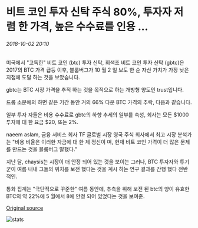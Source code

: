 # 비트 코인 투자 신탁 주식 80%, 투자자 저렴 한 가격, 높은 수수료를 인용 ...

###### 2018-10-02 20:10

미국에서 "고독한" 비트 코인 (btc) 투자 신탁, 회색조 비트 코인 투자 신탁 (gbtc)은 2017의 BTC 가격 급등 이후, 블룸버그가 10 월 2 일 보도 한 순 자산 가치가 가장 낮은 지점에 도달 하는 것을 보았습니다.

gbtc는 BTC 시장 가격을 추적 하는 것을 목적으로 하는 개방형 양도인 trust입니다.

드롭 소문에의 하면 같은 기간 동안 거의 66% 다운 BTC 가격의 추락, 다음과 같습니다.

일부 투자 자들은 비용 수수료로 gbtc의 하향 추세의 일부를 속성, 회사는 모든 $1000 투자에 대 한 요금 $20, 또는 2%.

naeem aslam, 금융 서비스 회사 TF 글로벌 시장 영국 주식 회사에서 최고 시장 분석가는 "비용 비율은 이러한 자금에 대 한 제 정신이 며, 현재 비트 코인 가격이 더 많은 문제를 만드는 것을 블룸버그 말했다."

지난 달, chaysis는 시장이 더 안정 되어 있는 것을 보이는 그러나, BTC 투자자와 투기 꾼이 여름 내내 그들의 위치를 보전 했다는 것을 계시 하는 연구 결과를 간행 했다 전반적인.

통화 집계는 "극단적으로 꾸준한" 여름 동안에, 추측을 위해 보전 된 btc의 양이 유효한 BTC의 약 22%에 5 월에서 8에 안정 되어 있었다는 것을 보여준.

[Original source](https://cointelegraph.com/news/bitcoin-investment-trust-shares-down-80-percent-investors-cite-low-prices-high-fees)

![stats](https://c.statcounter.com/11760860/0/a89fa40b/1/ "stats")